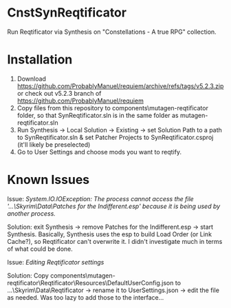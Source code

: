 # CnstSynReqtificator
Run Reqtificator via Synthesis on "Constellations - A true RPG" collection.

# Installation
1. Download https://github.com/ProbablyManuel/requiem/archive/refs/tags/v5.2.3.zip or check out v5.2.3 branch of https://github.com/ProbablyManuel/requiem
2. Copy files from this repository to components\mutagen-reqtificator folder, so that SynReqtificator.sln is in the same folder as mutagen-reqtificator.sln
3. Run Synthesis -> Local Solution -> Existing -> set Solution Path to a path to SynReqtificator.sln & set Patcher Projects to SynReqtificator.csproj (it'll likely be preselected)
4. Go to User Settings and choose mods you want to reqtify.

# Known Issues
Issue: _System.IO.IOException: The process cannot access the file '...\Skyrim\Data\Patches for the Indifferent.esp' because it is being used by another process._

Solution: exit Synthesis -> remove Patches for the Indifferent.esp -> start Synthesis.
Basically, Synthesis uses the esp to build Load Order (or Link Cache?), so Reqtificator can't overwrite it.
I didn't investigate much in terms of what could be done.

Issue: _Editing Reqtificator settings_

Solution: Copy components\mutagen-reqtificator\Reqtificator\Resources\DefaultUserConfig.json to ...\Skyrim\Data\Reqtificator -> rename it to UserSettings.json -> edit the file as needed.
Was too lazy to add those to the interface...
